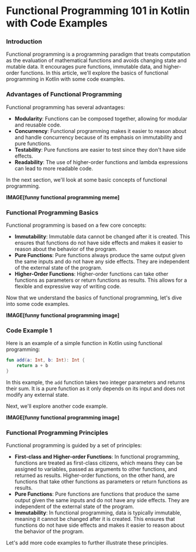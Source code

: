 # Functional Programming 101 in Kotlin with Code Examples

### Introduction

Functional programming is a programming paradigm that treats computation as the evaluation of mathematical functions and
avoids changing state and mutable data. It encourages pure functions, immutable data, and higher-order functions. In
this article, we'll explore the basics of functional programming in Kotlin with some code examples.

### Advantages of Functional Programming

Functional programming has several advantages:

- **Modularity**: Functions can be composed together, allowing for modular and reusable code.
- **Concurrency**: Functional programming makes it easier to reason about and handle concurrency because of its emphasis
  on immutability and pure functions.
- **Testability**: Pure functions are easier to test since they don't have side effects.
- **Readability**: The use of higher-order functions and lambda expressions can lead to more readable code.

In the next section, we'll look at some basic concepts of functional programming.

**IMAGE[funny functional programming meme]**

### Functional Programming Basics

Functional programming is based on a few core concepts:

- **Immutability**: Immutable data cannot be changed after it is created. This ensures that functions do not have side
  effects and makes it easier to reason about the behavior of the program.
- **Pure Functions**: Pure functions always produce the same output given the same inputs and do not have any side
  effects. They are independent of the external state of the program.
- **Higher-Order Functions**: Higher-order functions can take other functions as parameters or return functions as
  results. This allows for a flexible and expressive way of writing code.

Now that we understand the basics of functional programming, let's dive into some code examples.

**IMAGE[funny functional programming image]**

### Code Example 1

Here is an example of a simple function in Kotlin using functional programming:

```kotlin
fun add(a: Int, b: Int): Int {
    return a + b
}
```

In this example, the `add` function takes two integer parameters and returns their sum. It is a pure function as it only
depends on its input and does not modify any external state.

Next, we'll explore another code example.

**IMAGE[funny functional programming image]**

### Functional Programming Principles

Functional programming is guided by a set of principles:

- **First-class and Higher-order Functions**: In functional programming, functions are treated as first-class citizens,
  which means they can be assigned to variables, passed as arguments to other functions, and returned as results.
  Higher-order functions, on the other hand, are functions that take other functions as parameters or return functions
  as results.
- **Pure Functions**: Pure functions are functions that produce the same output given the same inputs and do not have
  any side effects. They are independent of the external state of the program.
- **Immutability**: In functional programming, data is typically immutable, meaning it cannot be changed after it is
  created. This ensures that functions do not have side effects and makes it easier to reason about the behavior of the
  program.

Let's add more code examples to further illustrate these principles.

